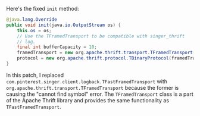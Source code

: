 Here's the fixed `init` method:
```java
@java.lang.Override
public void init(java.io.OutputStream os) {
    this.os = os;
    // Use the TFramedTransport to be compatible with singer_thrift
    // log.
    final int bufferCapacity = 10;
    framedTransport = new org.apache.thrift.transport.TFramedTransport(new org.apache.thrift.transport.TIOStreamTransport(os), bufferCapacity);
    protocol = new org.apache.thrift.protocol.TBinaryProtocol(framedTransport);
}
```
In this patch, I replaced `com.pinterest.singer.client.logback.TFastFramedTransport` with `org.apache.thrift.transport.TFramedTransport` because the former is causing the "cannot find symbol" error. The `TFramedTransport` class is a part of the Apache Thrift library and provides the same functionality as `TFastFramedTransport`.